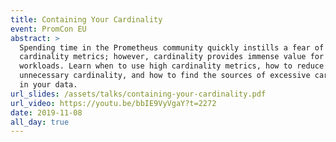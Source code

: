 ```yaml
---
title: Containing Your Cardinality
event: PromCon EU
abstract: >
  Spending time in the Prometheus community quickly instills a fear of high
  cardinality metrics; however, cardinality provides immense value for certain
  workloads. Learn when to use high cardinality metrics, how to reduce
  unnecessary cardinality, and how to find the sources of excessive cardinality
  in your data.
url_slides: /assets/talks/containing-your-cardinality.pdf
url_video: https://youtu.be/bbIE9VyVgaY?t=2272
date: 2019-11-08
all_day: true
---
```

